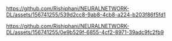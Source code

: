 

https://github.com/Rishiphani/NEURALNETWORK-DL/assets/156741255/539d2cc8-9ab8-4cb8-a224-b203f86f5fd1



https://github.com/Rishiphani/NEURALNETWORK-DL/assets/156741255/0e9b529f-6855-4cf2-8971-39adc9fc2fb9

